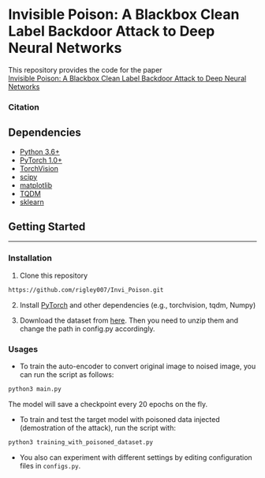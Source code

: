 # Invisible Poison: A Blackbox Clean Label Backdoor Attack to Deep Neural Networks

This repository provides the code for the paper 
<br>
[Invisible Poison: A Blackbox Clean Label Backdoor Attack to Deep Neural Networks](http://)
<br>

### Citation

## Dependencies
* [Python 3.6+ ](https://www.python.org)
* [PyTorch 1.0+](http://pytorch.org)
* [TorchVision](https://www.python.org)
* [scipy](https://www.scipy.org)
* [matplotlib](https://matplotlib.org/#)
* [TQDM](https://github.com/tqdm/tqdm)
* [sklearn](http://scikit-learn.github.io/stable)

## Getting Started
---

### Installation 

1. Clone this repository
```bash
https://github.com/rigley007/Invi_Poison.git
```

2. Install [PyTorch](http://pytorch.org) and other dependencies (e.g., torchvision, tqdm, Numpy)

3. Download the dataset from [here](https://drive.google.com/file/d/1NrEOREa3FtQ1TTLAUtQQEuSU_PPHMXs4/view?usp=sharing). Then you need to unzip them and change the path in config.py accordingly.

### Usages
+ To train the auto-encoder to convert original image to noised image, you can run the script as follows:
```bash
python3 main.py
```
The model will save a checkpoint every 20 epochs on the fly.


+ To train and test the target model with poisoned data injected (demostration of the attack), run the script with:
```bash
python3 training_with_poisoned_dataset.py
```

+ You also can experiment with different settings by editing configuration files in `configs.py`. 
